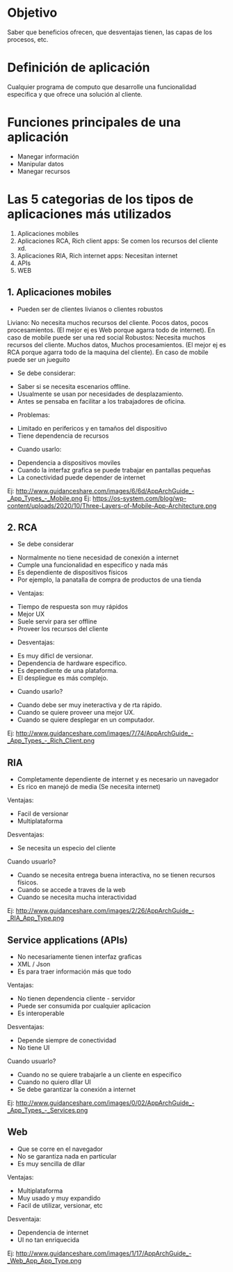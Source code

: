 # Objetivo

Saber que beneficios ofrecen, que desventajas tienen, las capas de los procesos, etc.

# Definición de aplicación

Cualquier programa de computo que desarrolle una funcionalidad especifica y que ofrece una solución al cliente.

# Funciones principales de una aplicación

- Manegar información
- Manipular datos
- Manegar recursos

# Las 5 categorias de los tipos de aplicaciones más utilizados

1. Aplicaciones mobiles
2. Aplicaciones RCA, Rich client apps: Se comen los recursos del cliente xd.
3. Aplicaciones RIA, Rich internet apps: Necesitan internet
4. APIs
5. WEB

## 1. Aplicaciones mobiles

- Pueden ser de clientes livianos o clientes robustos

Liviano: No necesita muchos recursos del cliente. Pocos datos, pocos procesamientos. (El mejor ej es Web porque agarra todo de internet). En caso de mobile puede ser una red social
Robustos: Necesita muchos recursos del cliente. Muchos datos, Muchos procesamientos. (El mejor ej es RCA porque agarra todo de la maquina del cliente). En caso de mobile puede ser un jueguito

* Se debe considerar:
- Saber si se necesita escenarios offline.
- Usualmente se usan por necesidades de desplazamiento.
- Antes se pensaba en facilitar a los trabajadores de oficina.

* Problemas:
- Limitado en perifericos y en tamaños del dispositivo
- Tiene dependencia de recursos

* Cuando usarlo:
- Dependencia a dispositivos moviles
- Cuando la interfaz grafica se puede trabajar en pantallas pequeñas
- La conectividad puede depender de internet 

Ej: http://www.guidanceshare.com/images/6/6d/AppArchGuide_-_App_Types_-_Mobile.png
Ej: https://os-system.com/blog/wp-content/uploads/2020/10/Three-Layers-of-Mobile-App-Architecture.png


## 2. RCA

* Se debe considerar
- Normalmente no tiene necesidad de conexión a internet
- Cumple una funcionalidad en especifico y nada más
- Es dependiente de dispositivos físicos
- Por ejemplo, la panatalla de compra de productos de una tienda

* Ventajas:
- Tiempo de respuesta son muy rápidos
- Mejor UX
- Suele servir para ser offline
- Proveer los recursos del cliente

* Desventajas:
- Es muy díficl de versionar.
- Dependencia de hardware especifico.
- Es dependiente de una plataforma.
- El despliegue es más complejo.

* Cuando usarlo?
- Cuando debe ser muy ineteractiva y de rta rápido.
- Cuando se quiere proveer una mejor UX.
- Cuando se quiere desplegar en un computador.


Ej: http://www.guidanceshare.com/images/7/74/AppArchGuide_-_App_Types_-_Rich_Client.png

## RIA

- Completamente dependiente de internet y es necesario un navegador
- Es rico en manejó de media (Se necesita internet)

Ventajas:
- Facil de versionar
- Multiplataforma

Desventajas:
- Se necesita un especio del cliente

Cuando usuarlo?
- Cuando se necesita entrega buena interactiva, no se tienen recursos físicos.
- Cuando se accede a traves de la web
- Cuando se necesita mucha interactividad

Ej: http://www.guidanceshare.com/images/2/26/AppArchGuide_-_RIA_App_Type.png

## Service applications (APIs)

- No necesariamente tienen interfaz graficas
- XML / Json
- Es para traer información más que todo

Ventajas:
- No tienen dependencia cliente - servidor
- Puede ser consumida por cualquier aplicacion
- Es interoperable

Desventajas:
- Depende siempre de conectividad
- No tiene UI

Cuando usuarlo?
- Cuando no se quiere trabajarle a un cliente en especifico
- Cuando no quiero dllar UI
- Se debe garantizar la conexión a internet

Ej: http://www.guidanceshare.com/images/0/02/AppArchGuide_-_App_Types_-_Services.png

## Web

- Que se corre en el navegador
- No se garantiza nada en particular
- Es muy sencilla de dllar

Ventajas:
- Multiplataforma
- Muy usado y muy expandido
- Facil de utilizar, versionar, etc

Desventaja:
- Dependencia de internet
- UI no tan enriquecida

Ej: http://www.guidanceshare.com/images/1/17/AppArchGuide_-_Web_App_App_Type.png